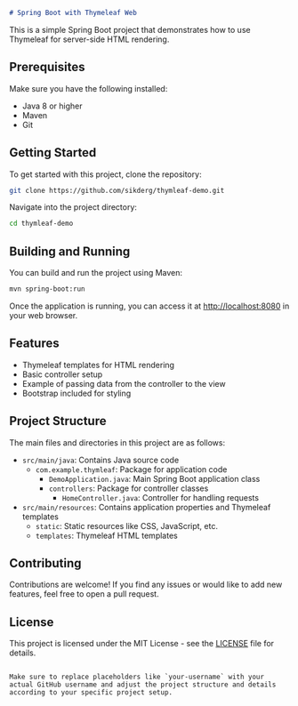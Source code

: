 ```markdown
# Spring Boot with Thymeleaf Web
```
This is a simple Spring Boot project that demonstrates how to use Thymeleaf for server-side HTML rendering.

## Prerequisites

Make sure you have the following installed:

- Java 8 or higher
- Maven
- Git

## Getting Started

To get started with this project, clone the repository:

```bash
git clone https://github.com/sikderg/thymleaf-demo.git
```

Navigate into the project directory:

```bash
cd thymleaf-demo
```

## Building and Running

You can build and run the project using Maven:

```bash
mvn spring-boot:run
```

Once the application is running, you can access it at [http://localhost:8080](http://localhost:8080) in your web browser.

## Features

- Thymeleaf templates for HTML rendering
- Basic controller setup
- Example of passing data from the controller to the view
- Bootstrap included for styling

## Project Structure

The main files and directories in this project are as follows:

- `src/main/java`: Contains Java source code
  - `com.example.thymleaf`: Package for application code
    - `DemoApplication.java`: Main Spring Boot application class
    - `controllers`: Package for controller classes
      - `HomeController.java`: Controller for handling requests
- `src/main/resources`: Contains application properties and Thymeleaf templates
  - `static`: Static resources like CSS, JavaScript, etc.
  - `templates`: Thymeleaf HTML templates

## Contributing

Contributions are welcome! If you find any issues or would like to add new features, feel free to open a pull request.

## License

This project is licensed under the MIT License - see the [LICENSE](LICENSE) file for details.
```

Make sure to replace placeholders like `your-username` with your actual GitHub username and adjust the project structure and details according to your specific project setup.